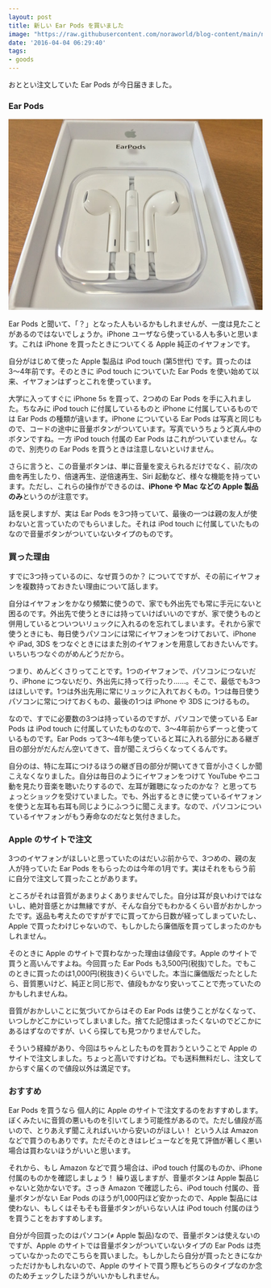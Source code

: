 ```yaml
---
layout: post
title: 新しい Ear Pods を買いました
image: "https://raw.githubusercontent.com/noraworld/blog-content/main/new-ear-pods/IMG_2477.JPG"
date: '2016-04-04 06:29:40'
tags:
- goods
---
```


おととい注文していた Ear Pods が今日届きました。

### Ear Pods
![Ear Pods](https://raw.githubusercontent.com/noraworld/blog-content/main/new-ear-pods/IMG_2477.JPG)

Ear Pods と聞いて、「？」となった人もいるかもしれませんが、一度は見たことがあるのではないでしょうか。iPhone ユーザなら使っている人も多いと思います。これは iPhone を買ったときについてくる Apple 純正のイヤフォンです。

自分がはじめて使った Apple 製品は iPod touch (第5世代) です。買ったのは3〜4年前です。そのときに iPod touch についていた Ear Pods を使い始めて以来、イヤフォンはずっとこれを使っています。

大学に入ってすぐに iPhone 5s を買って、2つめの Ear Pods を手に入れました。ちなみに iPod touch に付属しているものと iPhone に付属しているものでは Ear Pods の種類が違います。iPhone についている Ear Pods は写真と同じもので、コードの途中に音量ボタンがついています。写真でいうちょうど真ん中のボタンですね。一方 iPod touch 付属の Ear Pods はこれがついていません。なので、別売りの Ear Pods を買うときは注意しないといけません。

さらに言うと、この音量ボタンは、単に音量を変えられるだけでなく、前/次の曲を再生したり、倍速再生、逆倍速再生、Siri 起動など、様々な機能を持っています。ただし、これらの操作ができるのは、**iPhone や Mac などの Apple 製品のみ**というのが注意です。

話を戻しますが、実は Ear Pods を3つ持っていて、最後の一つは親の友人が使わないと言っていたのでもらいました。それは iPod touch に付属していたものなので音量ボタンがついていないタイプのものです。

### 買った理由
すでに3つ持っているのに、なぜ買うのか？ についてですが、その前にイヤフォンを複数持っておきたい理由について話します。

自分はイヤフォンをかなり頻繁に使うので、家でも外出先でも常に手元にないと困るのです。外出先で使うときには持っていけばいいのですが、家で使うものと併用しているとついついリュックに入れるのを忘れてしまいます。それから家で使うときにも、毎日使うパソコンには常にイヤフォンをつけておいて、iPhone や iPad, 3DS をつなぐときにはまた別のイヤフォンを用意しておきたいんです。いちいちつなぐのがめんどうだから。

つまり、めんどくさりってことです。1つのイヤフォンで、パソコンにつないだり、iPhone につないだり、外出先に持って行ったり……。そこで、最低でも3つはほしいです。1つは外出先用に常にリュックに入れておくもの。1つは毎日使うパソコンに常につけておくもの、最後の1つは iPhone や 3DS につけるもの。

なので、すでに必要数の3つは持っているのですが、パソコンで使っている Ear Pods は iPod touch に付属していたものなので、3〜4年前からずーっと使っているものです。Ear Pods って3〜4年も使っていると耳に入れる部分にある継ぎ目の部分がだんだん空いてきて、音が聞こえづらくなってくるんです。

自分のは、特に左耳につけるほうの継ぎ目の部分が開いてきて音が小さくしか聞こえなくなりました。自分は毎日のようにイヤフォンをつけて YouTube やニコ動を見たり音楽を聴いたりするので、左耳が難聴になったのかな？ と思ってちょっとショックを受けていました。でも、外出するときに使っているイヤフォンを使うと左耳も右耳も同じようにふつうに聞こえます。なので、パソコンについているイヤフォンがもう寿命なのだなと気付きました。

### Apple のサイトで注文
3つのイヤフォンがほしいと思っていたのはだいぶ前からで、3つめの、親の友人が持っていた Ear Pods をもらったのは今年の1月です。実はそれをもらう前に自分で注文して買ったことがあります。

ところがそれは音質があまりよくありませんでした。自分は耳が良いわけではないし、絶対音感とかは無縁ですが、そんな自分でもわかるくらい音がおかしかったです。返品も考えたのですがすでに買ってから日数が経ってしまっていたし、Apple で買ったわけじゃないので、もしかしたら廉価版を買ってしまったのかもしれません。

そのときに Apple のサイトで買わなかった理由は値段です。Apple のサイトで買うと高いんですよね。今回買った Ear Pods も3,500円(税抜)でした。でもこのときに買ったのは1,000円(税抜き)くらいでした。本当に廉価版だったとしたら、音質悪いけど、純正と同じ形で、値段もかなり安いってことで売っていたのかもしれませんね。

音質がおかしいことに気づいてからはその Ear Pods は使うことがなくなって、いつしかどこかにいってしまいました。捨てた記憶はまったくないのでどこかにあるはずなのですが、いくら探しても見つかりませんでした。

そういう経緯があり、今回はちゃんとしたものを買おうということで Apple のサイトで注文しました。ちょっと高いですけどね。でも送料無料だし、注文してからすぐ届くので値段以外は満足です。

### おすすめ
Ear Pods を買うなら 個人的に Apple のサイトで注文するのをおすすめします。ぼくみたいに音質の悪いものを引いてしまう可能性があるので。ただし値段が高いので、とりあえず聞こえればいいから安いのがほしい！ という人は Amazon などで買うのもありです。ただそのときはレビューなどを見て評価が著しく悪い場合は買わないほうがいいと思います。

それから、もし Amazon などで買う場合は、iPod touch 付属のものか、iPhone 付属のものかを確認しましょう！ 繰り返しますが、音量ボタンは Apple 製品じゃないと効かないです。さっき Amazon で確認したら、iPod touch 付属の、音量ボタンがない Ear Pods のほうが1,000円ほど安かったので、Apple 製品には使わない、もしくはそもそも音量ボタンがいらない人は iPod touch 付属のほうを買うことをおすすめします。

自分が今回買ったのはパソコン(≠ Apple 製品)なので、音量ボタンは使えないのですが、Apple のサイトでは音量ボタンがついていないタイプの Ear Pods は売っていなかったのでこちらを買いました。もしかしたら自分が買ったときになかっただけかもしれないので、Apple のサイトで買う際もどちらのタイプなのか念のためチェックしたほうがいいかもしれません。
